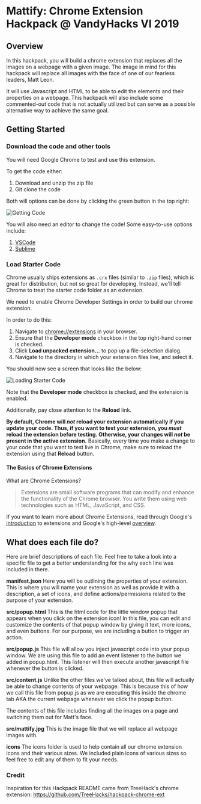 # Mattify: Chrome Extension Hackpack @ VandyHacks VI 2019

## Overview

In this hackpack, you will build a chrome extension that replaces all the images on a webpage with a given image. The image in mind for this hackpack will replace all images with the face of one of our fearless leaders, Matt Leon.

It will use Javascript and HTML to be able to edit the elements and their properties on a webpage. This hackpack will also include some commented-out code that is not actually utilized but can serve as a possible alternative way to achieve the same goal.

## Getting Started

### Download the code and other tools

You will need Google Chrome to test and use this extension.

To get the code either:

1. Download and unzip the zip file
2. Git clone the code

Both will options can be done by clicking the green button in the top right:

![Getting Code](https://i.imgur.com/LOc3LBG.png)

You will also need an editor to change the code! Some easy-to-use options include:

1. <a href="https://code.visualstudio.com/">VSCode</a>
2. <a href="https://www.sublimetext.com/">Sublime</a>

### Load Starter Code

Chrome usually ships extensions as `.crx` files (similar to `.zip` files), which is great for distribution, but not so great for developing. Instead, we'll tell Chrome to treat the starter code folder as an extension.

We need to enable Chrome Developer Settings in order to build our chrome extension.

In order to do this:

1. Navigate to [chrome://extensions](chrome://extensions) in your browser.
2. Ensure that the **Developer mode** checkbox in the top right-hand corner is checked.
3. Click **Load unpacked extension...** to pop up a file-selection dialog.
4. Navigate to the directory in which your extension files live, and select it.

You should now see a screen that looks like the below:

![Loading Starter Code](https://i.imgur.com/Y7ARknT.png)

Note that the **Developer mode** checkbox is checked, and the extension is enabled.

Additionally, pay close attention to the **Reload** link.

**By default, Chrome will _not_ reload your extension automatically if you update your code. Thus, if you want to test your extension, you _must_ reload the extension before testing. Otherwise, your changes will _not_ be present in the active extension.** Basically, every time you make a change to your code that you want to test live in Chrome, make sure to reload the extension using that **Reload** button.

#### The Basics of Chrome Extensions

What are Chrome Extensions?

> Extensions are small software programs that can modify and enhance the functionality of the Chrome browser. You write them using web technologies such as HTML, JavaScript, and CSS.

If you want to learn more about Chrome Extensions, read through Google's [introduction](https://developer.chrome.com/extensions) to extensions and Google's high-level [overview](https://developer.chrome.com/extensions/overview).

## What does each file do?

Here are brief descriptions of each file. Feel free to take a look into a specific file to get a better understanding for the why each line was included in there.

**manifest.json**
Here you will be outlining the properties of your extension. This is where you will name your extension as well as provide it with a description, a set of icons, and define actions/permissions related to the purpose of your extension.

**src/popup.html**
This is the html code for the little window popup that appears when you click on the extension icon! In this file, you can edit and customize the contents of that popup window by giving it text, more icons, and even buttons. For our purpose, we are including a button to trigger an action.

**src/popup.js**
This file will allow you inject javascript code into your popup window. We are using this file to add an event listener to the button we added in popup.html. This listener will then execute another javascript file whenever the button is clicked.

**src/content.js**
Unlike the other files we've talked about, this file will actually be able to change contents of your webpage. This is because this of how we call this file from popup.js as we are executing this inside the chrome tab AKA the current webpage whenever we click the popup button.

The contents of this file includes finding all the images on a page and switching them out for Matt's face.

**src/mattify.jpg**
This is the image file that we will replace all webpage images with.

**icons**
The icons folder is used to help contain all our chrome extension icons and their various sizes. We included plain icons of various sizes so feel free to edit any of them to fit your needs.

### Credit

Inspiration for this Hackpack README came from TreeHack's chrome extension: https://github.com/TreeHacks/hackpack-chrome-ext
